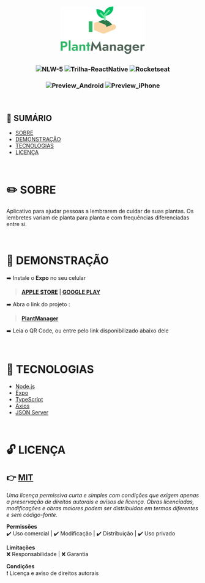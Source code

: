 <h1 align="center">
    <img alt="Logo-PlantManager" src="./logo.png">
    <br/>
</h1>

<h3 align="center">
    <img alt="NLW-5" src="https://img.shields.io/badge/NLW-%235-brightgreen">
    <img alt="Trilha-ReactNative" src="https://img.shields.io/badge/Trilha-React%20Native-blue">
    <img alt="Rocketseat" src="https://img.shields.io/badge/-Rocketseat-blueviolet">
</h3>

<h3 align="center">
  <img alt="Preview_Android" src="https://live.staticflickr.com/65535/51424325357_e5ebeec9ec.jpg" width="238" height="500">
  <img alt="Preview_iPhone" src="https://live.staticflickr.com/65535/51425055771_65c9475ca6.jpg" width="251" height="500">
</h3>

<br/>
 
## 🔖 SUMÁRIO

- [SOBRE](#SOBRE)
- [DEMONSTRAÇÃO](#DEMONSTRACAO)
- [TECNOLOGIAS](#TECNOLOGIAS)
- [LICENÇA](#LICENCA)

<br/>

<a id="SOBRE"></a>
# ✏️ SOBRE

<p>
Aplicativo para ajudar pessoas a lembrarem de cuidar de suas plantas. Os lembretes variam de planta para planta e com frequências diferenciadas entre si.
</p>

<br/>

<a id="DEMONSTRACAO"></a>
# 📲 DEMONSTRAÇÃO

➡️ Instale o **Expo** no seu celular 

> **[APPLE STORE](https://apps.apple.com/app/apple-store/id982107779) | [GOOGLE PLAY](https://play.google.com/store/apps/details?id=host.exp.exponent&referrer=www)**

➡️ Abra o link do projeto : 
> **[PlantManager](https://expo.dev/@jaqbrsilva/PlantManager)**

➡️ Leia o QR Code, ou entre pelo link disponibilizado abaixo dele

<br/>

<a id="TECNOLOGIAS"></a>
# 🌟 TECNOLOGIAS

- [Node.js](https://nodejs.org/en/)
- [Expo](https://expo.io/learn)
- [TypeScript](https://www.typescriptlang.org/)
- [Axios](https://github.com/axios/axios)
- [JSON Server](https://github.com/typicode/json-server)

<br/>

<a id="LICENCA"></a>
# 🔓 LICENÇA

## 👉 [MIT](./LICENSE.md)
_Uma licença permissiva curta e simples com condições que exigem apenas a preservação de direitos autorais e avisos de licença. Obras licenciadas, modificações e obras maiores podem ser distribuídas em termos diferentes e sem código-fonte._

**Permissões** <br/>
 ✔️ Uso comercial | ✔️ Modificação | ✔️ Distribuição | ✔️ Uso privado

**Limitações** <br/>
 ❌ Responsabilidade | ❌ Garantia

**Condições** <br/>
 ❗ Licença e aviso de direitos autorais